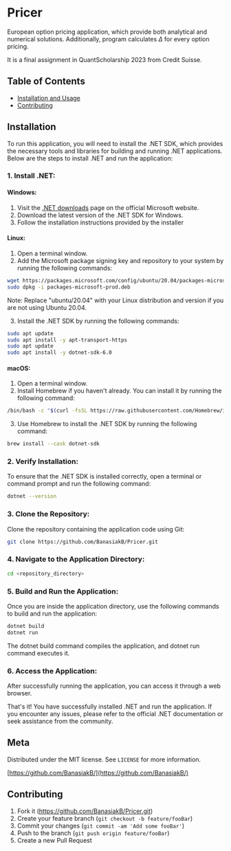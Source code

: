 # Pricer

European option pricing application, which provide both analytical and numerical solutions. 
Additionally, program calculates $\Delta$ for every option pricing.

It is a final assignment in QuantScholarship 2023 from Credit Suisse.

## Table of Contents

- [Installation and Usage](#installation)
- [Contributing](#contributing)

## Installation

To run this application, you will need to install the .NET SDK, which provides the necessary tools and libraries for building and running .NET applications. Below are the steps to install .NET and run the application:

### 1. Install .NET:

#### Windows:
1. Visit the [.NET downloads](https://dotnet.microsoft.com/en-us/download) page on the official Microsoft website.
2. Download the latest version of the .NET SDK for Windows.
3. Follow the installation instructions provided by the installer

#### Linux:

1. Open a terminal window.
2. Add the Microsoft package signing key and repository to your system by running the following commands:
```sh
wget https://packages.microsoft.com/config/ubuntu/20.04/packages-microsoft-prod.deb -O packages-microsoft-prod.deb
sudo dpkg -i packages-microsoft-prod.deb
```
Note: Replace "ubuntu/20.04" with your Linux distribution and version if you are not using Ubuntu 20.04.

3. Install the .NET SDK by running the following commands:
```sh
sudo apt update
sudo apt install -y apt-transport-https
sudo apt update
sudo apt install -y dotnet-sdk-6.0
```

#### macOS:

1. Open a terminal window.
2. Install Homebrew if you haven't already. You can install it by running the following command:

```sh
/bin/bash -c "$(curl -fsSL https://raw.githubusercontent.com/Homebrew/install/HEAD/install.sh)"
```

3. Use Homebrew to install the .NET SDK by running the following command:
```sh
brew install --cask dotnet-sdk
```
### 2. Verify Installation:
To ensure that the .NET SDK is installed correctly, open a terminal or command prompt and run the following command:
```sh
dotnet --version
```

### 3. Clone the Repository:
Clone the repository containing the application code using Git:

```sh
git clone https://github.com/BanasiakB/Pricer.git
```

### 4. Navigate to the Application Directory:

```sh
cd <repository_directory>
```

### 5. Build and Run the Application:

Once you are inside the application directory, use the following commands to build and run the application:

```sh
dotnet build
dotnet run
```
The dotnet build command compiles the application, and dotnet run command executes it.

### 6. Access the Application:
After successfully running the application, you can access it through a web browser.

That's it! You have successfully installed .NET and run the application. If you encounter any issues, please refer to the official .NET documentation or seek assistance from the community.

## Meta

Distributed under the MIT license. See `LICENSE` for more information.

[https://github.com/BanasiakB/](https://github.com/BanasiakB/)

## Contributing

1. Fork it (https://github.com/BanasiakB/Pricer.git)
2. Create your feature branch (`git checkout -b feature/fooBar`)
3. Commit your changes (`git commit -am 'Add some fooBar'`)
4. Push to the branch (`git push origin feature/fooBar`)
5. Create a new Pull Request
